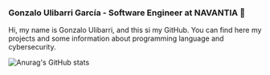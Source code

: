 ### Gonzalo Ulibarri García - Software Engineer at NAVANTIA 👋

Hi, my name is Gonzalo Ulibarri, and this si my GitHub. You can find here my projects and some information about programming language and cybersecurity.

![Anurag's GitHub stats](https://github-readme-stats.vercel.app/api?username=GonzaloUli&show_icons=true&theme=radical)

<!--
**gonzalouli/GonzaloUli** is a ✨ _special_ ✨ repository because its `README.md` (this file) appears on your GitHub profile.

Here are some ideas to get you started:

- 🔭 I’m currently working on ...
- 🌱 I’m currently learning ...
- 👯 I’m looking to collaborate on ...
- 🤔 I’m looking for help with ...
- 💬 Ask me about ...
- 📫 How to reach me: ...
- 😄 Pronouns: ...
- ⚡ Fun fact: ...
-->
